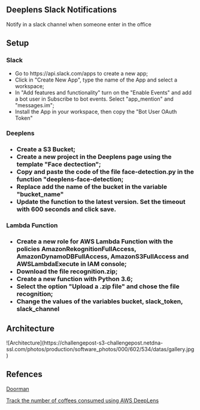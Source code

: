<h2>Deeplens Slack Notifications</h2>

Notify in a slack channel when someone enter in the office


<h2>Setup</h2>
<h3>Slack</h3>
<ul>
    <li>Go to https://api.slack.com/apps to create a new app;</li>
    <li>Click in "Create New App", type the name of the App and select a workspace;</li>
    <li>In "Add features and functionality" turn on the "Enable Events" and add a bot user in Subscribe to bot events. Select "app_mention" and "messages.im";</li>
    <li>Install the App in your workspace, then copy the "Bot User OAuth Token"</li>
</ul>

<h3>Deeplens<h3>
<ul>
    <li>Create a S3 Bucket;</li>
    <li>Create a new project in the Deeplens page using the template "Face dectection";</li>
    <li>Copy and paste the code of the file face-detection.py in the function "deeplens-face-detection;</li>
    <li>Replace add the name of the bucket in the variable "bucket_name"</li>
    <li>Update the function to the latest version. Set the timeout with 600 seconds and click save.</li>
</ul>

<h3>Lambda Function<h3>
<ul>
    <li>Create a new role for AWS Lambda Function with the policies AmazonRekognitionFullAccess, AmazonDynamoDBFullAccess, AmazonS3FullAccess and AWSLambdaExecute in IAM console;</li>
    <li>Download the file recognition.zip;</li>
    <li>Create a new function with Python 3.6;</li>
    <li>Select the option "Upload a .zip file" and chose the file recognition;</li>
    <li>Change the values of the variables bucket, slack_token, slack_channel</li>
</ul>
<ul>

</ul>


<h2>Architecture</h2>
![Architecture](https://challengepost-s3-challengepost.netdna-ssl.com/photos/production/software_photos/000/602/534/datas/gallery.jpg)

<h2>Refences</h3>

[Doorman](https://github.com/svdgraaf/doorman)

[Track the number of coffees consumed using AWS DeepLens](https://aws.amazon.com/pt/blogs/machine-learning/track-the-number-of-coffees-consumed-using-aws-deeplens/)


